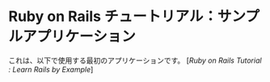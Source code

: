 # Ruby on Rails チュートリアル：サンプルアプリケーション

これは、以下で使用する最初のアプリケーションです。
[*Ruby on Rails Tutorial : Learn Rails by Example*]

